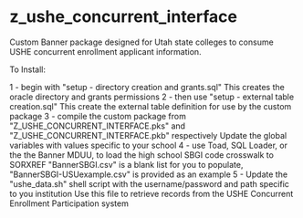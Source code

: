 # z_ushe_concurrent_interface
Custom Banner package designed for Utah state colleges to consume USHE concurrent enrollment applicant information.

To Install:

 1 - begin with "setup - directory creation and grants.sql"
     This creates the oracle directory and grants permissions
 2 - then use "setup - external table creation.sql"
     This create the external table definition for use by the custom package
 3 - compile the custom package from "Z_USHE_CONCURRENT_INTERFACE.pks" and "Z_USHE_CONCURRENT_INTERFACE.pkb" respectively
     Update the global variables with values specific to your school
 4 - use Toad, SQL Loader, or the the Banner MDUU, to load the high school SBGI code crosswalk to SORXREF
     "BannerSBGI.csv" is a blank list for you to populate, "BannerSBGI-USUexample.csv" is provided as an example
 5 - Update the "ushe_data.sh" shell script with the username/password and path specific to you institution
     Use this file to retrieve records from the USHE Concurrent Enrollment Participation system
     